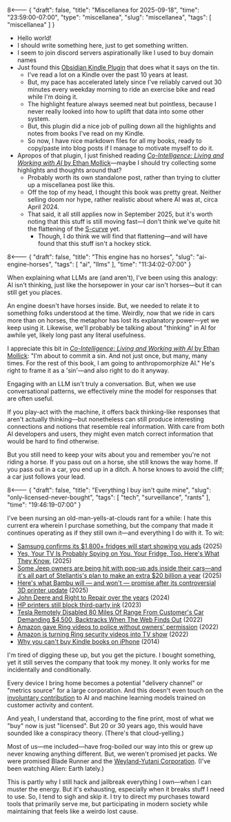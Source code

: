 8<--- { "draft": false, "title": "Miscellanea for 2025-09-18", "time": "23:59:00-07:00", "type": "miscellanea", "slug": "miscellanea", "tags": [ "miscellanea" ] }

- Hello world!
- I should write something here, just to get something written.
- I seem to join discord servers aspirationally like I used to buy domain names
- Just found this [Obsidian Kindle Plugin](https://github.com/hadynz/obsidian-kindle-plugin) that does what it says on the tin.
	- I've read a lot on a Kindle over the past 10 years at least.
	- But, my pace has accelerated lately since I've reliably carved out 30 minutes every weekday morning to ride an exercise bike and read while I'm doing it.
	- The highlight feature always seemed neat but pointless, because I never really looked into how to uplift that data into some other system.
	- But, this plugin did a nice job of pulling down all the highlights and notes from books I've read on my Kindle.
	- So now, I have nice markdown files for all my books, ready to copy/paste into blog posts if I manage to motivate myself to do it.
- Apropos of that plugin, I just finished reading [*Co-Intelligence: Living and Working with AI* by Ethan Mollick](https://www.penguinrandomhouse.com/books/741805/co-intelligence-by-ethan-mollick/)—maybe I should try collecting some highlights and thoughts around that?
	- Probably worth its own standalone post, rather than trying to clutter up a miscellanea post like this.
	- Off the top of my head, I thought this book was pretty great. Neither selling doom nor hype, rather realistic about where AI was at, circa April 2024.
	- That said, it all still applies now in September 2025, but it's worth noting that this stuff is still moving fast—I don't think we've quite hit the flattening of the [S-curve](https://en.wikipedia.org/wiki/Sigmoid_function) yet. 
		- Though, I do think we will find that flattening—and will have found that this stuff isn't a hockey stick.

8<--- { "draft": false, "title": "This engine has no horses", "slug": "ai-engine-horses", "tags": [ "ai", "llms" ], "time": "11:34:02-07:00" }

When explaining what LLMs are (and aren't), I've been using this analogy: AI isn't thinking, just like the horsepower in your car isn't horses—but it can still get you places.

An engine doesn't have horses inside. But, we needed to relate it to something folks understood at the time. Weirdly, now that we ride in cars more than on horses, the metaphor has lost its explanatory power—yet we keep using it. Likewise, we'll probably be talking about "thinking" in AI for awhile yet, likely long past any literal usefulness.

I appreciate this bit in [_Co-Intelligence: Living and Working with AI_ by Ethan Mollick](https://www.penguinrandomhouse.com/books/741805/co-intelligence-by-ethan-mollick/): "I'm about to commit a sin. And not just once, but many, many times. For the rest of this book, I am going to anthropomorphize AI." He's right to frame it as a 'sin'—and also right to do it anyway.

Engaging with an LLM isn't truly a conversation. But, when we use conversational patterns, we effectively mine the model for responses that are often useful.

If you play-act with the machine, it offers back thinking-like responses that aren't actually thinking—but nonetheless can still produce interesting connections and notions that resemble real information. With care from both AI developers and users, they might even match correct information that would be hard to find otherwise.

But you still need to keep your wits about you and remember you're not riding a horse. If you pass out on a horse, she still knows the way home. If you pass out in a car, you end up in a ditch. A horse knows to avoid the cliff; a car just follows your lead.

8<--- { "draft": false, "title": "Everything I buy isn't quite mine", "slug": "only-licensed-never-bought", "tags": [ "tech", "surveillance", "rants" ], "time": "19:46:19-07:00" }

I've been nursing an old-man-yells-at-clouds rant for a while: I hate this current era wherein I purchase something, but the company that made it continues operating as if they still own it—and everything I do with it. To wit:

- [Samsung confirms its $1,800+ fridges will start showing you ads](https://www.androidauthority.com/samsung-confirms-smart-refrigerator-ads-are-coming-3598848/) (2025)
- [Yes, Your TV Is Probably Spying on You. Your Fridge, Too. Here's What They Know.](https://www.nytimes.com/wirecutter/reviews/advice-smart-devices-data-tracking/) (2025)
- [Some Jeep owners are being hit with pop-up ads inside their cars—and it's all part of Stellantis's plan to make an extra $20 billion a year](https://fortune.com/2025/02/13/jeep-in-car-ads-popup-stellantis-software-revenue/) (2025)
- [Here's what Bambu will — and won't — promise after its controversial 3D printer update](https://www.theverge.com/2025/1/21/24349031/bambu-3d-printer-update-authentication-filament-subscription-lock-answers) (2025)
- [John Deere and Right to Repair over the years](https://pirg.org/resources/john-deere-and-right-to-repair-over-the-years/) (2024)
- [HP printers still block third-party ink](https://www.pcworld.com/article/1656073/these-hp-printers-can-be-upgraded-to-allow-third-party-printer-ink.html) (2023)
- [Tesla Remotely Disabled 80 Miles Of Range From Customer's Car Demanding $4,500, Backtracks When The Web Finds Out](https://www.carscoops.com/2022/07/tesla-remotely-disabled-80-miles-of-range-from-customers-car-demanding-4500-backtracks-when-the-web-finds-out/) (2022)
- [Amazon gave Ring videos to police without owners' permission](https://www.politico.com/news/2022/07/13/amazon-gave-ring-videos-to-police-without-owners-permission-00045513) (2022)
- [Amazon is turning Ring security videos into TV show](https://www.cbsnews.com/news/2022/07/13/amazons-ring-videos-tv-show-mgm/) (2022)
- [Why you can't buy Kindle books on iPhone](https://www.businessinsider.com/why-you-cant-buy-kindle-books-on-iphone-2014-4) (2014)

I'm tired of digging these up, but you get the picture. I bought something, yet it still serves the company that took my money. It only works for me incidentally and conditionally.

Every device I bring home becomes a potential "delivery channel" or "metrics source" for a large corporation. And this doesn't even touch on the [involuntary contribution](https://blog.lmorchard.com/2025/05/27/involuntary-stone-soup-ai/index.html) to AI and machine learning models trained on customer activity and content.

And yeah, I understand that, according to the fine print, most of what we "buy" now is just "licensed". But 20 or 30 years ago, this would have sounded like a conspiracy theory. (There's that cloud-yelling.)

Most of us—me included—have frog-boiled our way into this or grew up never knowing anything different. But, we weren't promised jet packs. We were promised Blade Runner and the [Weyland-Yutani Corporation](https://avp.fandom.com/wiki/Weyland-Yutani_Corporation). (I've been watching Alien: Earth lately.)

This is partly why I still hack and jailbreak everything I own—when I can muster the energy. But it's exhausting, especially when it breaks stuff I need to use. So, I tend to sigh and skip it. I try to direct my purchases toward tools that primarily serve me, but participating in modern society while maintaining that feels like a weirdo lost cause.
